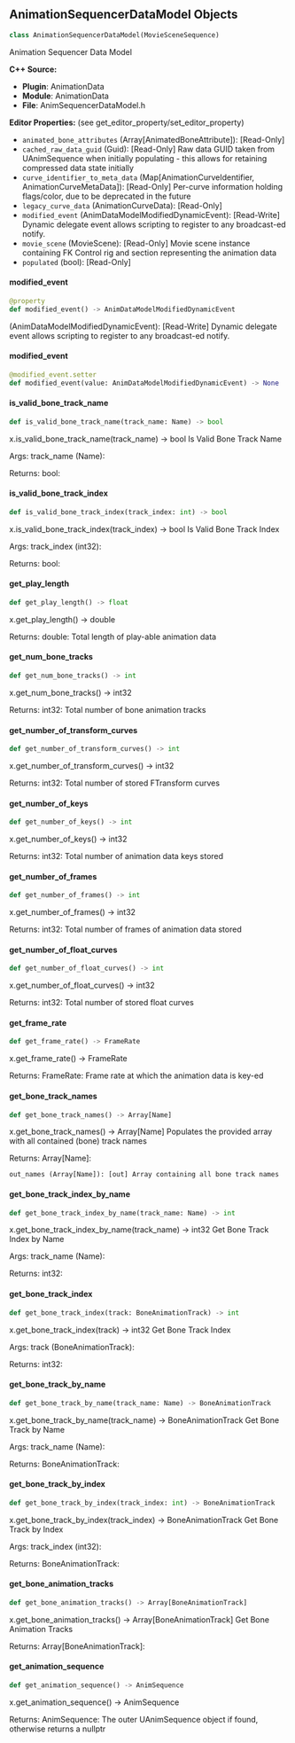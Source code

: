 ## AnimationSequencerDataModel Objects

```python
class AnimationSequencerDataModel(MovieSceneSequence)
```

Animation Sequencer Data Model

**C++ Source:**

- **Plugin**: AnimationData
- **Module**: AnimationData
- **File**: AnimSequencerDataModel.h

**Editor Properties:** (see get_editor_property/set_editor_property)

- ``animated_bone_attributes`` (Array[AnimatedBoneAttribute]):  [Read-Only]
- ``cached_raw_data_guid`` (Guid):  [Read-Only] Raw data GUID taken from UAnimSequence when initially populating - this allows for retaining compressed data state initially
- ``curve_identifier_to_meta_data`` (Map[AnimationCurveIdentifier, AnimationCurveMetaData]):  [Read-Only] Per-curve information holding flags/color, due to be deprecated in the future
- ``legacy_curve_data`` (AnimationCurveData):  [Read-Only]
- ``modified_event`` (AnimDataModelModifiedDynamicEvent):  [Read-Write] Dynamic delegate event allows scripting to register to any broadcast-ed notify.
- ``movie_scene`` (MovieScene):  [Read-Only] Movie scene instance containing FK Control rig and section representing the animation data
- ``populated`` (bool):  [Read-Only]

<a id="unreal.AnimationSequencerDataModel.modified_event"></a>

#### modified_event

```python
@property
def modified_event() -> AnimDataModelModifiedDynamicEvent
```

(AnimDataModelModifiedDynamicEvent):  [Read-Write] Dynamic delegate event allows scripting to register to any broadcast-ed notify.

<a id="unreal.AnimationSequencerDataModel.modified_event"></a>

#### modified_event

```python
@modified_event.setter
def modified_event(value: AnimDataModelModifiedDynamicEvent) -> None
```

<a id="unreal.AnimationSequencerDataModel.is_valid_bone_track_name"></a>

#### is_valid_bone_track_name

```python
def is_valid_bone_track_name(track_name: Name) -> bool
```

x.is_valid_bone_track_name(track_name) -> bool
Is Valid Bone Track Name

Args:
    track_name (Name): 

Returns:
    bool:

<a id="unreal.AnimationSequencerDataModel.is_valid_bone_track_index"></a>

#### is_valid_bone_track_index

```python
def is_valid_bone_track_index(track_index: int) -> bool
```

x.is_valid_bone_track_index(track_index) -> bool
Is Valid Bone Track Index

Args:
    track_index (int32): 

Returns:
    bool:

<a id="unreal.AnimationSequencerDataModel.get_play_length"></a>

#### get_play_length

```python
def get_play_length() -> float
```

x.get_play_length() -> double


Returns:
    double: Total length of play-able animation data

<a id="unreal.AnimationSequencerDataModel.get_num_bone_tracks"></a>

#### get_num_bone_tracks

```python
def get_num_bone_tracks() -> int
```

x.get_num_bone_tracks() -> int32


Returns:
    int32: Total number of bone animation tracks

<a id="unreal.AnimationSequencerDataModel.get_number_of_transform_curves"></a>

#### get_number_of_transform_curves

```python
def get_number_of_transform_curves() -> int
```

x.get_number_of_transform_curves() -> int32


Returns:
    int32: Total number of stored FTransform curves

<a id="unreal.AnimationSequencerDataModel.get_number_of_keys"></a>

#### get_number_of_keys

```python
def get_number_of_keys() -> int
```

x.get_number_of_keys() -> int32


Returns:
    int32: Total number of animation data keys stored

<a id="unreal.AnimationSequencerDataModel.get_number_of_frames"></a>

#### get_number_of_frames

```python
def get_number_of_frames() -> int
```

x.get_number_of_frames() -> int32


Returns:
    int32: Total number of frames of animation data stored

<a id="unreal.AnimationSequencerDataModel.get_number_of_float_curves"></a>

#### get_number_of_float_curves

```python
def get_number_of_float_curves() -> int
```

x.get_number_of_float_curves() -> int32


Returns:
    int32: Total number of stored float curves

<a id="unreal.AnimationSequencerDataModel.get_frame_rate"></a>

#### get_frame_rate

```python
def get_frame_rate() -> FrameRate
```

x.get_frame_rate() -> FrameRate


Returns:
    FrameRate: Frame rate at which the animation data is key-ed

<a id="unreal.AnimationSequencerDataModel.get_bone_track_names"></a>

#### get_bone_track_names

```python
def get_bone_track_names() -> Array[Name]
```

x.get_bone_track_names() -> Array[Name]
Populates the provided array with all contained (bone) track names

Returns:
    Array[Name]: 

    out_names (Array[Name]): [out] Array containing all bone track names

<a id="unreal.AnimationSequencerDataModel.get_bone_track_index_by_name"></a>

#### get_bone_track_index_by_name

```python
def get_bone_track_index_by_name(track_name: Name) -> int
```

x.get_bone_track_index_by_name(track_name) -> int32
Get Bone Track Index by Name

Args:
    track_name (Name): 

Returns:
    int32:

<a id="unreal.AnimationSequencerDataModel.get_bone_track_index"></a>

#### get_bone_track_index

```python
def get_bone_track_index(track: BoneAnimationTrack) -> int
```

x.get_bone_track_index(track) -> int32
Get Bone Track Index

Args:
    track (BoneAnimationTrack): 

Returns:
    int32:

<a id="unreal.AnimationSequencerDataModel.get_bone_track_by_name"></a>

#### get_bone_track_by_name

```python
def get_bone_track_by_name(track_name: Name) -> BoneAnimationTrack
```

x.get_bone_track_by_name(track_name) -> BoneAnimationTrack
Get Bone Track by Name

Args:
    track_name (Name): 

Returns:
    BoneAnimationTrack:

<a id="unreal.AnimationSequencerDataModel.get_bone_track_by_index"></a>

#### get_bone_track_by_index

```python
def get_bone_track_by_index(track_index: int) -> BoneAnimationTrack
```

x.get_bone_track_by_index(track_index) -> BoneAnimationTrack
Get Bone Track by Index

Args:
    track_index (int32): 

Returns:
    BoneAnimationTrack:

<a id="unreal.AnimationSequencerDataModel.get_bone_animation_tracks"></a>

#### get_bone_animation_tracks

```python
def get_bone_animation_tracks() -> Array[BoneAnimationTrack]
```

x.get_bone_animation_tracks() -> Array[BoneAnimationTrack]
Get Bone Animation Tracks

Returns:
    Array[BoneAnimationTrack]:

<a id="unreal.AnimationSequencerDataModel.get_animation_sequence"></a>

#### get_animation_sequence

```python
def get_animation_sequence() -> AnimSequence
```

x.get_animation_sequence() -> AnimSequence


Returns:
    AnimSequence: The outer UAnimSequence object if found, otherwise returns a nullptr

<a id="unreal.BlendStackAnimNodeLibrary"></a>